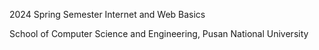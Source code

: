 2024 Spring Semester Internet and Web Basics

School of Computer Science and Engineering, Pusan National University
